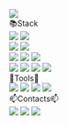 <img src="https://capsule-render.vercel.app/api?type=waving&color=auto&height=300&section=header&text=Welcome%20render&fontSize=50&section=footer&text=Seongbae's%10GitHub&fontSize=40"/>
<div>
    <div style="font-size: 25px padding-bottom: 30px text-align: center">📚Stack</div>
    <a href="" target="_blank"><img src="https://img.shields.io/badge/Python-02456C?style=plastic&logo=python&logoColor=white"/></a>
    <a href="" target="_blank"><img src="https://img.shields.io/badge/Anaconda-173B3F?style=plastic&logo=Anaconda&logoColor=white"/></a><br/>
    <a href="" target="_blank"><img src="https://img.shields.io/badge/FastAPI-009688?style=plastic&logo=FastAPI&logoColor=white"/></a>
    <a href="" target="_blank"><img src="https://img.shields.io/badge/Django-092E20?style=plastic&logo=Django&logoColor=white"/></a><br/>
    <a href="" target="_blank"><img src="https://img.shields.io/badge/PyTorch-EE4C2C?style=plastic&logo=PyTorch&logoColor=white"/></a>
    <a href="" target="_blank"><img src="https://img.shields.io/badge/TensorFlow-FF6F00?style=plastic&logo=TensorFlow&logoColor=white"/></a>
    <a href="" target="_blank"><img src="https://img.shields.io/badge/ScikitLearn-F7931E?style=plastic&logo=ScikitLearn&logoColor=white"/></a><br/>
    <a href="" target="_blank"><img src="https://img.shields.io/badge/AWS-232F3E?style=plastic&logo=Amazon AWS&logoColor=white"/></a>
    <a href="" target="_blank"><img src="https://img.shields.io/badge/Docker-2496ED?style=plastic&logo=Docker&logoColor=white"/></a>
    <a href="" target="_blank"><img src="https://img.shields.io/badge/MySQL-4479A1?style=plastic&logo=MySQL&logoColor=white"/></a>
    <a href="" target="_blank"><img src="https://img.shields.io/badge/Vue.js-FC08D?style=plastic&logo=Vue.js&logoColor=white"/></a><br/>
</div>
<div>
    <div style="font-size: 25px padding-bottom: 30px align: center">🧰Tools🧰</div>
        <a href="" target="_blank"><img src="https://img.shields.io/badge/Notion-4479A1?style=plastic&logo=Notion&logoColor=white"/></a>    
        <a href="" target="_blank"><img src="https://img.shields.io/badge/Slack-4479A1?style=plastic&logo=Slack&logoColor=white"/></a>
        <a href="" target="_blank"><img src="https://img.shields.io/badge/GitHub-4479A1?style=plastic&logo=GitHub&logoColor=white"/></a>
        <a href="" target="_blank"><img src="https://img.shields.io/badge/Postman-4479A1?style=plastic&logo=Postman&logoColor=white"/></a>
</div>

<div style="font-size: 25px padding-bottom: 30px align:center">📫Contacts📫</div>
<a href="" target="_blank"><img src="https://img.shields.io/badge/Instagram-E4405F?style=plastic&logo=Instagram&logoColor=white"/></a>
<a href="https://velog.io/@boost_dev" target="_blank"><img src="https://img.shields.io/badge/Velog-20C997?style=plastic&logo=Velog&logoColor=white"/></a>


<img src="https://github-readme-stats.vercel.app/api?username=Seongbae&show_icons=true&theme=gotham"/>

